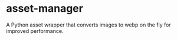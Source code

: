 # asset-manager
A Python asset wrapper that converts images to webp on the fly for improved performance.
